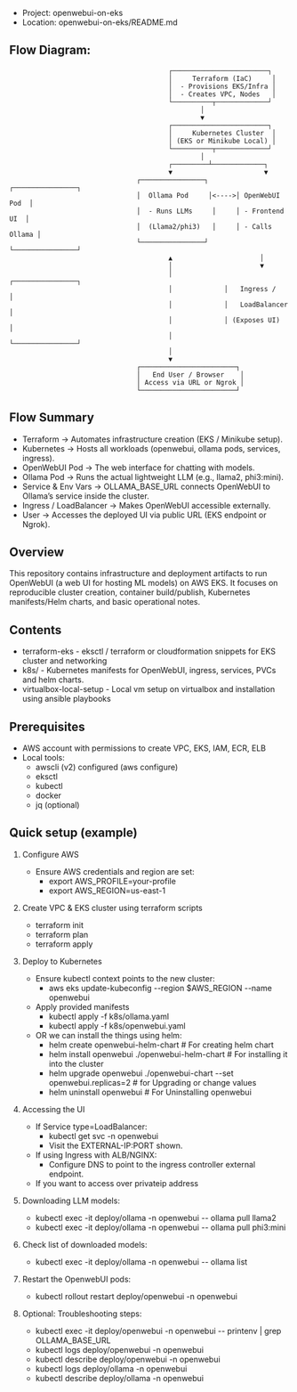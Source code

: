 - Project: openwebui-on-eks
- Location: openwebui-on-eks/README.md

Flow Diagram:
--------

                                            ┌────────────────────────┐
                                            │     Terraform (IaC)     │
                                            │  - Provisions EKS/Infra │
                                            │  - Creates VPC, Nodes   │
                                            └──────────┬─────────────┘
                                                    │
                                                    ▼
                                            ┌────────────────────────┐
                                            │     Kubernetes Cluster  │
                                            │ (EKS or Minikube Local) │
                                            └──────────┬─────────────┘
                                                    │
                                            ┌─────────┴─────────────┐
                                            ▼                       ▼
                                    ┌────────────────┐       ┌────────────────┐
                                    │  Ollama Pod     │<---->│ OpenWebUI Pod  │
                                    │  - Runs LLMs     │     │ - Frontend UI  │
                                    │  (Llama2/phi3)   │     │ - Calls Ollama │
                                    └────────────────┘       └────────────────┘
                                            ▲                      │
                                            │                      ▼
                                            │             ┌────────────────┐
                                            │             │   Ingress /    │
                                            │             │   LoadBalancer │
                                            │             │ (Exposes UI)   │
                                            │             └────────────────┘
                                            │
                                            ▼
                                    ┌────────────────────────┐
                                    │   End User / Browser    │
                                    │ Access via URL or Ngrok │
                                    └────────────────────────┘

Flow Summary
--------
- Terraform → Automates infrastructure creation (EKS / Minikube setup).
- Kubernetes → Hosts all workloads (openwebui, ollama pods, services, ingress).
- OpenWebUI Pod → The web interface for chatting with models.
- Ollama Pod → Runs the actual lightweight LLM (e.g., llama2, phi3:mini).
- Service & Env Vars → OLLAMA_BASE_URL connects OpenWebUI to Ollama’s service inside the cluster.
- Ingress / LoadBalancer → Makes OpenWebUI accessible externally.
- User → Accesses the deployed UI via public URL (EKS endpoint or Ngrok).

Overview
--------
This repository contains infrastructure and deployment artifacts to run OpenWebUI (a web UI for hosting ML models) on AWS EKS. It focuses on reproducible cluster creation, container build/publish, Kubernetes manifests/Helm charts, and basic operational notes.

Contents
-------------------
- terraform-eks         - eksctl / terraform or cloudformation snippets for EKS cluster and networking
- k8s/                  - Kubernetes manifests for OpenWebUI, ingress, services, PVCs and helm charts.
- virtualbox-local-setup - Local vm setup on virtualbox and installation using ansible playbooks

Prerequisites
-------------
- AWS account with permissions to create VPC, EKS, IAM, ECR, ELB
- Local tools:
    - awscli (v2) configured (aws configure)
    - eksctl
    - kubectl
    - docker
    - jq (optional)

Quick setup (example)
---------------------
1. Configure AWS
    - Ensure AWS credentials and region are set:
        - export AWS_PROFILE=your-profile
        - export AWS_REGION=us-east-1

2. Create VPC & EKS cluster using terraform scripts
    - terraform init
    - terraform plan
    - terraform apply

3. Deploy to Kubernetes
    - Ensure kubectl context points to the new cluster:
        - aws eks update-kubeconfig --region $AWS_REGION --name openwebui
    - Apply provided manifests
        - kubectl apply -f k8s/ollama.yaml
        - kubectl apply -f k8s/openwebui.yaml
    - OR we can install the things using helm:
        - helm create openwebui-helm-chart # For creating helm chart
        - helm install openwebui ./openwebui-helm-chart # For installing it into the cluster
        - helm upgrade openwebui ./openwebui-chart --set openwebui.replicas=2  # for Upgrading or change values
        - helm uninstall openwebui # For Uninstalling openwebui

5. Accessing the UI
    - If Service type=LoadBalancer:
        - kubectl get svc -n openwebui
        - Visit the EXTERNAL-IP:PORT shown.
    - If using Ingress with ALB/NGINX:
        - Configure DNS to point to the ingress controller external endpoint.
    - If you want to access over privateip address

6. Downloading LLM models:
    - kubectl exec -it deploy/ollama -n openwebui -- ollama pull llama2
    - kubectl exec -it deploy/ollama -n openwebui -- ollama pull phi3:mini

7. Check list of downloaded models:
    - kubectl exec -it deploy/ollama -n openwebui -- ollama list

8. Restart the OpenwebUI pods:
    - kubectl rollout restart deploy/openwebui -n openwebui

9. Optional: Troubleshooting steps:
    - kubectl exec -it deploy/openwebui -n openwebui -- printenv | grep OLLAMA_BASE_URL
    - kubectl logs deploy/openwebui -n openwebui
    - kubectl describe deploy/openwebui -n openwebui
    - kubectl logs deploy/ollama -n openwebui
    - kubectl describe deploy/ollama -n openwebui